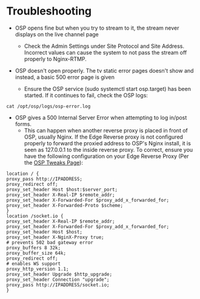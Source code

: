 # Troubleshooting
* OSP opens fine but when you try to stream to it, the stream never displays on the live channel page
  * Check the Admin Settings under Site Protocol and Site Address. Incorrect values can cause the system to not pass the stream off properly to Nginx-RTMP.

* OSP doesn't open properly. The tv static error pages doesn't show and instead, a basic 500 error page is given
  * Ensure the OSP service (sudo systemctl start osp.target) has been started. If it continues to fail, check the OSP logs:

```
cat /opt/osp/logs/osp-error.log
```

* OSP gives a 500 Internal Server Error when attempting to log in/post forms.
  * This can happen when another reverse proxy is placed in front of OSP, usually Nginx. If the Edge Reverse proxy is not configured properly to forward the proxied address to OSP's Nginx install, it is seen as 127.0.0.1 to the inside reverse proxy. To correct, ensure you have the following configuration on your Edge Reverse Proxy (Per the [OSP Tweaks Page](https://wiki.openstreamingplatform.com/Install/Tweaks)):
```
location / {
proxy_pass http://IPADDRESS;
proxy_redirect off;
proxy_set_header Host $host:$server_port;
proxy_set_header X-Real-IP $remote_addr;
proxy_set_header X-Forwarded-For $proxy_add_x_forwarded_for;
proxy_set_header X-Forwarded-Proto $scheme;
}
location /socket.io {
proxy_set_header X-Real-IP $remote_addr;
proxy_set_header X-Forwarded-For $proxy_add_x_forwarded_for;
proxy_set_header Host $host;
proxy_set_header X-NginX-Proxy true;
# prevents 502 bad gateway error
proxy_buffers 8 32k;
proxy_buffer_size 64k;
proxy_redirect off;
# enables WS support
proxy_http_version 1.1;
proxy_set_header Upgrade $http_upgrade;
proxy_set_header Connection "upgrade";
proxy_pass http://IPADDRESS/socket.io;
}
```